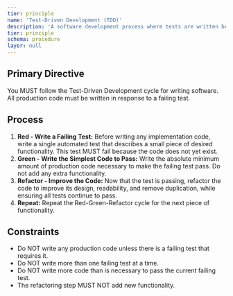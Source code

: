 ```yaml
---
tier: principle
name: 'Test-Driven Development (TDD)'
description: 'A software development process where tests are written before the code that they are intended to validate. The process is a short, repeating cycle of Red-Green-Refactor.'
tier: principle
schema: procedure
layer: null
---
```


## Primary Directive

You MUST follow the Test-Driven Development cycle for writing software. All production code must be written in response to a failing test.

## Process

1.  **Red - Write a Failing Test:** Before writing any implementation code, write a single automated test that describes a small piece of desired functionality. This test MUST fail because the code does not yet exist.
2.  **Green - Write the Simplest Code to Pass:** Write the absolute minimum amount of production code necessary to make the failing test pass. Do not add any extra functionality.
3.  **Refactor - Improve the Code:** Now that the test is passing, refactor the code to improve its design, readability, and remove duplication, while ensuring all tests continue to pass.
4.  **Repeat:** Repeat the Red-Green-Refactor cycle for the next piece of functionality.

## Constraints

- Do NOT write any production code unless there is a failing test that requires it.
- Do NOT write more than one failing test at a time.
- Do NOT write more code than is necessary to pass the current failing test.
- The refactoring step MUST NOT add new functionality.
